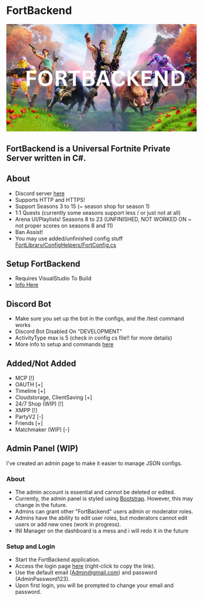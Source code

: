# FortBackend

<div align=center>
  <img src="/assets/FORTBACKEND.png" alt="worst image ever">
</div>

## FortBackend is a Universal Fortnite Private Server written in C#.

## About
- Discord server [here](https://discord.gg/8kCu6PDvPd)
- Supports HTTP and HTTPS!
- Support Seasons 3 to 15 (~ season shop for season 1)
- 1:1 Quests (currently some seasons support less / or just not at all)
- Arena UI/Playlists! Seasons 8 to 23 (UNFINISHED, NOT WORKED ON ~ not proper scores on seasons 8 and 11)
- Ban Assist!
- You may use added/unfinished config stuff [FortLibrary/ConfigHelpers/FortConfig.cs](https://github.com/zinx28/FortBackend/blob/main/FortLibrary/ConfigHelpers/FortConfig.cs)

## Setup FortBackend
- Requires VisualStudio To Build
- [Info Here](https://github.com/zinx28/FortServer/blob/main/Setup.md)

## Discord Bot
- Make sure you set up the bot in the configs, and the /test command works
- Discord Bot Disabled On "DEVELOPMENT"
- ActivityType max is 5 (check in config cs file!! for more details)
- More info to setup and commands [here](https://github.com/zinx28/FortBackend/blob/main/DiscordBotSetup.md)

## Added/Not Added 
- MCP [!]
- OAUTH [+]
- Timeline [+]
- Cloudstorage, ClientSaving [+]
- 24/7 Shop (WIP) [!]
- XMPP [!]
- PartyV2 [-]
- Friends [+]
- Matchmaker (WIP) [-]

## Admin Panel (WIP)
I've created an admin page to make it easier to manage JSON configs.

### About
- The admin account is essential and cannot be deleted or edited.
- Currently, the admin panel is styled using [Bootstrap](https://getbootstrap.com). However, this may change in the future.
- Admins can grant other "FortBackend" users admin or moderator roles.
- Admins have the ability to edit user roles, but moderators cannot edit users or add new ones (work in progress).
- INI Manager on the dashboard is a mess and i will redo it in the future

### Setup and Login
- Start the FortBackend application.
- Access the login page [here](http://127.0.0.1:2222/login) (right-click to copy the link).
- Use the default email (Admin@gmail.com) and password (AdminPassword123).
- Upon first login, you will be prompted to change your email and password. 

